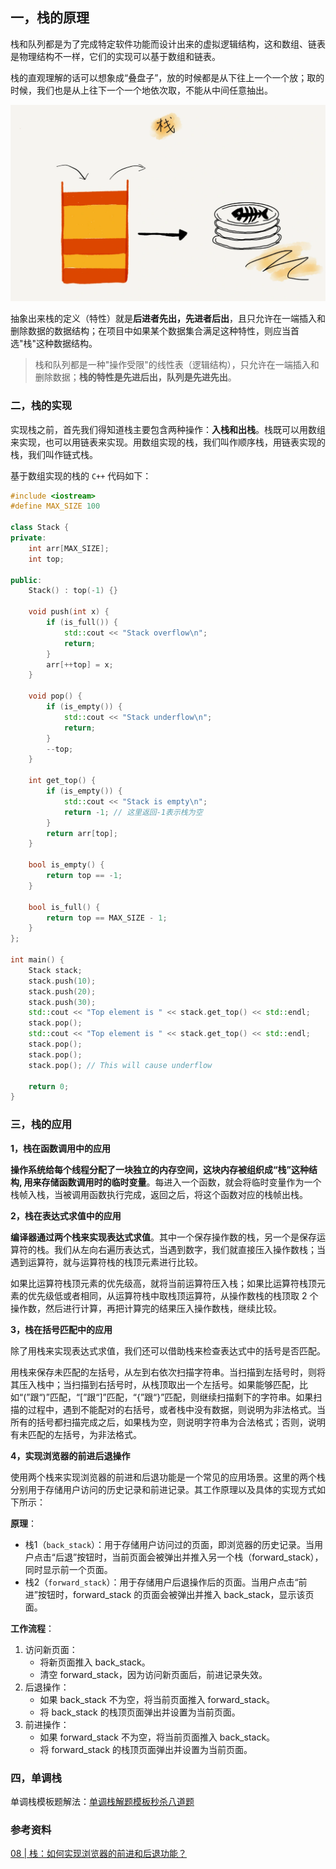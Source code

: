 ## 一，栈的原理

栈和队列都是为了完成特定软件功能而设计出来的虚拟逻辑结构，这和数组、链表是物理结构不一样，它们的实现可以基于数组和链表。

栈的直观理解的话可以想象成“叠盘子”，放的时候都是从下往上一个一个放；取的时候，我们也是从上往下一个一个地依次取，不能从中间任意抽出。

![栈的可视化](.././/images/stack/stack.png)

抽象出来栈的定义（特性）就是**后进者先出，先进者后出**，且只允许在一端插入和删除数据的数据结构；在项目中如果某个数据集合满足这种特性，则应当首选"栈"这种数据结构。
> 栈和队列都是一种"操作受限"的线性表（逻辑结构），只允许在一端插入和删除数据；**栈的特性是先进后出，队列是先进先出**。

### 二，栈的实现

实现栈之前，首先我们得知道栈主要包含两种操作：**入栈和出栈**。栈既可以用数组来实现，也可以用链表来实现。用数组实现的栈，我们叫作顺序栈，用链表实现的栈，我们叫作链式栈。

基于数组实现的栈的 `C++` 代码如下：

```cpp
#include <iostream>
#define MAX_SIZE 100

class Stack {
private:
    int arr[MAX_SIZE];
    int top;

public:
    Stack() : top(-1) {}

    void push(int x) {
        if (is_full()) {
            std::cout << "Stack overflow\n";
            return;
        }
        arr[++top] = x;
    }

    void pop() {
        if (is_empty()) {
            std::cout << "Stack underflow\n";
            return;
        }
        --top;
    }

    int get_top() {
        if (is_empty()) {
            std::cout << "Stack is empty\n";
            return -1; // 这里返回-1表示栈为空
        }
        return arr[top];
    }

    bool is_empty() {
        return top == -1;
    }

    bool is_full() {
        return top == MAX_SIZE - 1;
    }
};

int main() {
    Stack stack;
    stack.push(10);
    stack.push(20);
    stack.push(30);
    std::cout << "Top element is " << stack.get_top() << std::endl;
    stack.pop();
    std::cout << "Top element is " << stack.get_top() << std::endl;
    stack.pop();
    stack.pop();
    stack.pop(); // This will cause underflow

    return 0;
}
```

### 三，栈的应用

**1，栈在函数调用中的应用**

**操作系统给每个线程分配了一块独立的内存空间，这块内存被组织成“栈”这种结构, 用来存储函数调用时的临时变量**。每进入一个函数，就会将临时变量作为一个栈帧入栈，当被调用函数执行完成，返回之后，将这个函数对应的栈帧出栈。

**2，栈在表达式求值中的应用**

**编译器通过两个栈来实现表达式求值**。其中一个保存操作数的栈，另一个是保存运算符的栈。我们从左向右遍历表达式，当遇到数字，我们就直接压入操作数栈；当遇到运算符，就与运算符栈的栈顶元素进行比较。

如果比运算符栈顶元素的优先级高，就将当前运算符压入栈；如果比运算符栈顶元素的优先级低或者相同，从运算符栈中取栈顶运算符，从操作数栈的栈顶取 2 个操作数，然后进行计算，再把计算完的结果压入操作数栈，继续比较。

**3，栈在括号匹配中的应用**

除了用栈来实现表达式求值，我们还可以借助栈来检查表达式中的括号是否匹配。

用栈来保存未匹配的左括号，从左到右依次扫描字符串。当扫描到左括号时，则将其压入栈中；当扫描到右括号时，从栈顶取出一个左括号。如果能够匹配，比如“(”跟“)”匹配，“[”跟“]”匹配，“{”跟“}”匹配，则继续扫描剩下的字符串。如果扫描的过程中，遇到不能配对的右括号，或者栈中没有数据，则说明为非法格式。当所有的括号都扫描完成之后，如果栈为空，则说明字符串为合法格式；否则，说明有未匹配的左括号，为非法格式。

**4，实现浏览器的前进后退操作**

使用两个栈来实现浏览器的前进和后退功能是一个常见的应用场景。这里的两个栈分别用于存储用户访问的历史记录和前进记录。其工作原理以及具体的实现方式如下所示：

**原理**：

- 栈1（`back_stack`）：用于存储用户访问过的页面，即浏览器的历史记录。当用户点击“后退”按钮时，当前页面会被弹出并推入另一个栈（forward_stack），同时显示前一个页面。
- 栈2（`forward_stack`）：用于存储用户后退操作后的页面。当用户点击“前进”按钮时，forward_stack 的页面会被弹出并推入 back_stack，显示该页面。

**工作流程**：

1. 访问新页面：
   - 将新页面推入 back_stack。
   - 清空 forward_stack，因为访问新页面后，前进记录失效。
2. 后退操作：
   - 如果 back_stack 不为空，将当前页面推入 forward_stack。
   - 将 back_stack 的栈顶页面弹出并设置为当前页面。
3. 前进操作：
   - 如果 forward_stack 不为空，将当前页面推入 back_stack。
   - 将 forward_stack 的栈顶页面弹出并设置为当前页面。
  
### 四，单调栈

单调栈模板题解法：[单调栈解题模板秒杀八道题](https://lucifer.ren/blog/2020/11/03/monotone-stack/)

### 参考资料

[08 | 栈：如何实现浏览器的前进和后退功能？](https://time.geekbang.org/column/article/41222)

